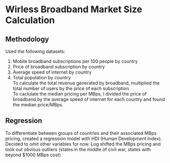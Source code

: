 # Wirless Broadband Market Size Calculation
## Methodology
Used the following datasets:<br />
1. Mobile broadband subscriptions per 100 people by country<br />
2. Price of broadband subscription by country<br />
3. Average speed of internet by country<br />
4. Total population by country<br />
To calculate the total revenue generated by broadband, multiplied the total number of users by the price of each subscription<br />
To caclulate the median pricing per MBps, I divided the price of broadband by the average speed of internet for each country and found the median price/MBps. 

## Regression
To differentiate between groups of countries and their associated MBps pricing, created a regression model with HDI (Human Development Index). Decided to omit other variables for now. Log shifted the MBps pricing and took out obvious outliers (states in the middle of civil war, states with beyond $1000 MBps cost)

